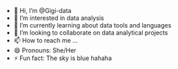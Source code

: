 - 👋 Hi, I’m @Gigi-data
- 👀 I’m interested in data analysis
- 🌱 I’m currently learning about data tools and languages
- 💞️ I’m looking to collaborate on data analytical projects
- 📫 How to reach me ...
- 😄 Pronouns: She/Her
- ⚡ Fun fact: The sky is blue hahaha

<!---
Gigi-data/Gigi-data is a ✨ special ✨ repository because its `README.md` (this file) appears on your GitHub profile.
You can click the Preview link to take a look at your changes.
--->
